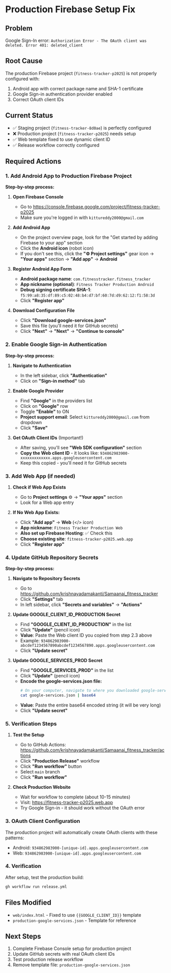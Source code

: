 # Production Firebase Setup Fix

## Problem
Google Sign-In error: `Authorization Error - The OAuth client was deleted. Error 401: deleted_client`

## Root Cause
The production Firebase project (`fitness-tracker-p2025`) is not properly configured with:
1. Android app with correct package name and SHA-1 certificate
2. Google Sign-in authentication provider enabled
3. Correct OAuth client IDs

## Current Status
- ✅ Staging project (`fitness-tracker-8d0ae`) is perfectly configured
- ❌ Production project (`fitness-tracker-p2025`) needs setup
- ✅ Web template fixed to use dynamic client ID
- ✅ Release workflow correctly configured

## Required Actions

### 1. Add Android App to Production Firebase Project

**Step-by-step process:**

1. **Open Firebase Console**
   - Go to https://console.firebase.google.com/project/fitness-tracker-p2025
   - Make sure you're logged in with `kittureddy2000@gmail.com`

2. **Add Android App**
   - On the project overview page, look for the "Get started by adding Firebase to your app" section
   - Click the **Android icon** (robot icon) 
   - If you don't see this, click the **"⚙️ Project settings"** gear icon → **"Your apps"** section → **"Add app"** → **Android**

3. **Register Android App Form**
   - **Android package name**: `com.fitnesstracker.fitness_tracker`
   - **App nickname (optional)**: `Fitness Tracker Production Android`
   - **Debug signing certificate SHA-1**: `f5:99:a8:35:df:89:c5:02:48:b4:d7:bf:60:7d:d9:62:12:f1:58:3d`
   - Click **"Register app"**

4. **Download Configuration File**
   - Click **"Download google-services.json"**
   - Save this file (you'll need it for GitHub secrets)
   - Click **"Next"** → **"Next"** → **"Continue to console"**

### 2. Enable Google Sign-in Authentication

**Step-by-step process:**

1. **Navigate to Authentication**
   - In the left sidebar, click **"Authentication"**
   - Click on **"Sign-in method"** tab

2. **Enable Google Provider**
   - Find **"Google"** in the providers list
   - Click on **"Google"** row
   - Toggle **"Enable"** to ON
   - **Project support email**: Select `kittureddy2000@gmail.com` from dropdown
   - Click **"Save"**

3. **Get OAuth Client IDs** (Important!)
   - After saving, you'll see **"Web SDK configuration"** section
   - **Copy the Web client ID** - it looks like: `934862983900-xxxxxxxxxxxxx.apps.googleusercontent.com`
   - Keep this copied - you'll need it for GitHub secrets

### 3. Add Web App (if needed)

1. **Check if Web App Exists**
   - Go to **Project settings** ⚙️ → **"Your apps"** section
   - Look for a Web app entry

2. **If No Web App Exists:**
   - Click **"Add app"** → **Web** (</> icon)
   - **App nickname**: `Fitness Tracker Production Web`
   - **Also set up Firebase Hosting**: ✅ Check this
   - **Choose existing site**: `fitness-tracker-p2025.web.app`
   - Click **"Register app"**

### 4. Update GitHub Repository Secrets

**Step-by-step process:**

1. **Navigate to Repository Secrets**
   - Go to https://github.com/krishnayadamakanti/Samaanai_fitness_tracker
   - Click **"Settings"** tab
   - In left sidebar, click **"Secrets and variables"** → **"Actions"**

2. **Update GOOGLE_CLIENT_ID_PRODUCTION Secret**
   - Find **"GOOGLE_CLIENT_ID_PRODUCTION"** in the list
   - Click **"Update"** (pencil icon)
   - **Value**: Paste the Web client ID you copied from step 2.3 above
   - Example: `934862983900-abcdef1234567890abcdef1234567890.apps.googleusercontent.com`
   - Click **"Update secret"**

3. **Update GOOGLE_SERVICES_PROD Secret**
   - Find **"GOOGLE_SERVICES_PROD"** in the list
   - Click **"Update"** (pencil icon)
   - **Encode the google-services.json file:**
     ```bash
     # On your computer, navigate to where you downloaded google-services.json
     cat google-services.json | base64
     ```
   - **Value**: Paste the entire base64 encoded string (it will be very long)
   - Click **"Update secret"**

### 5. Verification Steps

1. **Test the Setup**
   - Go to GitHub Actions: https://github.com/krishnayadamakanti/Samaanai_fitness_tracker/actions
   - Click **"Production Release"** workflow
   - Click **"Run workflow"** button
   - Select `main` branch
   - Click **"Run workflow"**

2. **Check Production Website**
   - Wait for workflow to complete (about 10-15 minutes)
   - Visit: https://fitness-tracker-p2025.web.app
   - Try Google Sign-in - it should work without the OAuth error

### 3. OAuth Client Configuration
The production project will automatically create OAuth clients with these patterns:
- Android: `934862983900-[unique-id].apps.googleusercontent.com`
- Web: `934862983900-[unique-id].apps.googleusercontent.com`

### 4. Verification
After setup, test the production build:
```bash
gh workflow run release.yml
```

## Files Modified
- `web/index.html` - Fixed to use `{{GOOGLE_CLIENT_ID}}` template
- `production-google-services.json` - Template for reference

## Next Steps
1. Complete Firebase Console setup for production project
2. Update GitHub secrets with real OAuth client IDs  
3. Test production release workflow
4. Remove template file: `production-google-services.json`